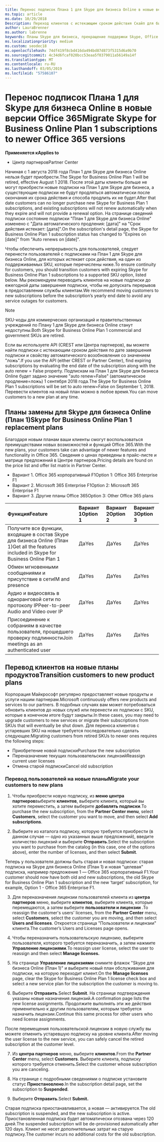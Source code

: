 ```yaml
---
title: Перенос подписок Плана 1 для Skype для бизнеса Online в новые версии Office 365 | Центр партнеров
ms.topic: article
ms.date: 10/29/2018
Description: Переход клиентов с истекающим сроком действия Скайп для бизнеса Online план 1 подписок на поддерживаемый параметр SKU. Мы рекомендуем перейти клиентов на новые подписки до окончания годовой подписки.
author: LauraBrenner
ms.author: labrenne
keywords: Планы Skype для бизнеса, прекращение поддержки Skype, Office 365
ms.localizationpriority: medium
ms.custom: seodec18
ms.openlocfilehash: 74df419f8cbd416da494bd87d873f5315d6a9b70
ms.sourcegitcommit: 4c34d6fcaf020bcc53eaa5f0379011a56149a14f
ms.translationtype: MT
ms.contentlocale: ru-RU
ms.lasthandoff: 03/05/2019
ms.locfileid: "57586107"
---
```

# <a name="migrate-skype-for-business-online-plan-1-subscriptions-to-newer-office-365-versions"></a><span data-ttu-id="ddc03-105">Перенос подписок Плана 1 для Skype для бизнеса Online в новые версии Office 365</span><span class="sxs-lookup"><span data-stu-id="ddc03-105">Migrate Skype for Business Online Plan 1 subscriptions to newer Office 365 versions</span></span>

<span data-ttu-id="ddc03-106">**Применяется к**</span><span class="sxs-lookup"><span data-stu-id="ddc03-106">**Applies to**</span></span>

- <span data-ttu-id="ddc03-107">Центр партнеров</span><span class="sxs-lookup"><span data-stu-id="ddc03-107">Partner Center</span></span>

<span data-ttu-id="ddc03-108">Начиная с 1 августа 2018 года План 1 для Skype для бизнеса Online нельзя будет приобрести.</span><span class="sxs-lookup"><span data-stu-id="ddc03-108">The Skype for Business Online Plan 1 will be retired, effective August 1 2018.</span></span> <span data-ttu-id="ddc03-109">После этой даты клиенты больше не могут приобрести новые подписки на План 1 для Skype для бизнеса, а существующие подписки не будут продляться автоматически после окончания их срока действия и способа продлить их не будет.</span><span class="sxs-lookup"><span data-stu-id="ddc03-109">After that date customers can no longer purchase new Skype for Business Plan 1 subscriptions, and existing subscriptions will not renew automatically when they expire and will not provide a renewal option.</span></span> <span data-ttu-id="ddc03-110">На странице сведений подписки состояние подписки "План 1 для Skype для бизнеса Online" изменено с "Дата автоматического продления: [дата]" на "Срок действия истекает: [дата]".</span><span class="sxs-lookup"><span data-stu-id="ddc03-110">On the subscription's detail page, the Skype for Business Online Plan 1 subscription status has changed to "Expires on [date]" from "Auto renews on [date]".</span></span>  

<span data-ttu-id="ddc03-111">Чтобы обеспечить непрерывность для пользователей, следует перенести пользователей с подписками на План 1 для Skype для бизнеса Online, для которых истекает срок действия, на один из поддерживаемых SKU, которые перечислены ниже.</span><span class="sxs-lookup"><span data-stu-id="ddc03-111">To ensure continuity for customers, you should transition customers with expiring Skype for Business Online Plan 1 subscriptions to a supported SKU option, listed below.</span></span> <span data-ttu-id="ddc03-112">Мы рекомендуем переводить клиентов на новые подписки до ежегодной даты завершения подписки, чтобы не допускать перерывов в предоставлении службы клиентам.</span><span class="sxs-lookup"><span data-stu-id="ddc03-112">We recommend moving customers to new subscriptions before the subscription’s yearly end date to avoid any service outages for customers.</span></span> 

>[!NOTE]
><span data-ttu-id="ddc03-113">SKU-коды для коммерческих организаций и правительственных учреждений по Плану 1 для Skype для бизнеса Online станут недоступны.</span><span class="sxs-lookup"><span data-stu-id="ddc03-113">Both Skype for Business Online Plan 1 commercial and government SKUs are retired.</span></span>

<span data-ttu-id="ddc03-114">Если вы используете API (CREST или Центра партнеров), вы можете найти подписки с истекающим сроком действия по дате завершения подписки и свойству автоматического возобновления со значением "ложь".</span><span class="sxs-lookup"><span data-stu-id="ddc03-114">If you use the API (either CREST or Partner Center), find expiring subscriptions by evaluating the end date of the subscription along with the auto renew = False property.</span></span> <span data-ttu-id="ddc03-115">Подпискам на План 1 для Skype для бизнеса Online будет задано значение "auto renew=False" (автоматическое продление=ложь) 1 сентября 2018 года.</span><span class="sxs-lookup"><span data-stu-id="ddc03-115">The Skype for Business Online Plan 1 subscriptions will be set to auto renew=False on September 1, 2018.</span></span> <span data-ttu-id="ddc03-116">Перевести клиентов на новый план можно в любое время.</span><span class="sxs-lookup"><span data-stu-id="ddc03-116">You can move customers to a new plan at any time.</span></span> 

## <a name="skype-for-business-online-plan-1-replacement-plans"></a><span data-ttu-id="ddc03-117">Планы замены для Skype для бизнеса Online (План 1)</span><span class="sxs-lookup"><span data-stu-id="ddc03-117">Skype for Business Online Plan 1 replacement plans</span></span>

<span data-ttu-id="ddc03-118">Благодаря новым планам ваши клиенты смогут воспользоваться преимуществами новых возможностей и функций Office 365.</span><span class="sxs-lookup"><span data-stu-id="ddc03-118">With the new plans, your customers take can advantage of newer features and functionality in Office 365.</span></span> <span data-ttu-id="ddc03-119">Сведения о ценах приведены в прайс-листе и матрице предложений в Центре партнеров.</span><span class="sxs-lookup"><span data-stu-id="ddc03-119">Pricing details are found on the price list and offer list matrix in Partner Center.</span></span> 

- <span data-ttu-id="ddc03-120">Вариант 1. Office 365 корпоративный F1</span><span class="sxs-lookup"><span data-stu-id="ddc03-120">Option 1: Office 365 Enterprise F1</span></span>
- <span data-ttu-id="ddc03-121">Вариант 2. Microsoft 365 Enterprise F1</span><span class="sxs-lookup"><span data-stu-id="ddc03-121">Option 2: Microsoft 365 Enterprise F1</span></span>
- <span data-ttu-id="ddc03-122">Вариант 3. Другие планы Office 365</span><span class="sxs-lookup"><span data-stu-id="ddc03-122">Option 3: Other Office 365 plans</span></span>

|<span data-ttu-id="ddc03-123">**Функция**</span><span class="sxs-lookup"><span data-stu-id="ddc03-123">**Feature**</span></span>    |<span data-ttu-id="ddc03-124">**Вариант 1**</span><span class="sxs-lookup"><span data-stu-id="ddc03-124">**Option 1**</span></span>   |<span data-ttu-id="ddc03-125">**Вариант 2**</span><span class="sxs-lookup"><span data-stu-id="ddc03-125">**Option 2**</span></span>   |<span data-ttu-id="ddc03-126">**Вариант 3**</span><span class="sxs-lookup"><span data-stu-id="ddc03-126">**Option 3**</span></span>   |
|:-----------------|:-----------------|:-------------|:------------|
|<span data-ttu-id="ddc03-127">Получите все функции, входящие в состав Skype для бизнеса Online (План 1)</span><span class="sxs-lookup"><span data-stu-id="ddc03-127">Get all the features included in Skype for Business Online Plan 1</span></span>|<span data-ttu-id="ddc03-128">Да</span><span class="sxs-lookup"><span data-stu-id="ddc03-128">Yes</span></span>   |<span data-ttu-id="ddc03-129">Да</span><span class="sxs-lookup"><span data-stu-id="ddc03-129">Yes</span></span>   |<span data-ttu-id="ddc03-130">Да</span><span class="sxs-lookup"><span data-stu-id="ddc03-130">Yes</span></span>   |
|<span data-ttu-id="ddc03-131">Обмен мгновенными сообщениями и присутствие в сети</span><span class="sxs-lookup"><span data-stu-id="ddc03-131">IM and presence</span></span> |<span data-ttu-id="ddc03-132">Да</span><span class="sxs-lookup"><span data-stu-id="ddc03-132">Yes</span></span>   |<span data-ttu-id="ddc03-133">Да</span><span class="sxs-lookup"><span data-stu-id="ddc03-133">Yes</span></span>   |<span data-ttu-id="ddc03-134">Да</span><span class="sxs-lookup"><span data-stu-id="ddc03-134">Yes</span></span>   |
|<span data-ttu-id="ddc03-135">Аудио и видеосвязь в одноранговой сети по протоколу IP</span><span class="sxs-lookup"><span data-stu-id="ddc03-135">Peer-to-peer Audio and Video over IP</span></span>|<span data-ttu-id="ddc03-136">Да</span><span class="sxs-lookup"><span data-stu-id="ddc03-136">Yes</span></span>   |<span data-ttu-id="ddc03-137">Да</span><span class="sxs-lookup"><span data-stu-id="ddc03-137">Yes</span></span>   |<span data-ttu-id="ddc03-138">Да</span><span class="sxs-lookup"><span data-stu-id="ddc03-138">Yes</span></span>   
|<span data-ttu-id="ddc03-139">Присоединение к собраниям в качестве пользователя, прошедшего проверку подлинности</span><span class="sxs-lookup"><span data-stu-id="ddc03-139">Join meetings as an authenticated user</span></span>| <span data-ttu-id="ddc03-140">Да</span><span class="sxs-lookup"><span data-stu-id="ddc03-140">Yes</span></span>   |<span data-ttu-id="ddc03-141">Да</span><span class="sxs-lookup"><span data-stu-id="ddc03-141">Yes</span></span>   |<span data-ttu-id="ddc03-142">Да</span><span class="sxs-lookup"><span data-stu-id="ddc03-142">Yes</span></span>   |

## <a name="transition-customers-to-new-product-plans"></a><span data-ttu-id="ddc03-143">Перевод клиентов на новые планы продуктов</span><span class="sxs-lookup"><span data-stu-id="ddc03-143">Transition customers to new product plans</span></span>

<span data-ttu-id="ddc03-144">Корпорация Майкрософт регулярно предоставляет новые продукты и услуги нашим партнерам.</span><span class="sxs-lookup"><span data-stu-id="ddc03-144">Microsoft continuously offers new products and services to our partners.</span></span> <span data-ttu-id="ddc03-145">В подобных случаях вам может потребоваться обновить клиентов до новых служб или перенести их подписки с SKU, которые в конечном итоге будут закрыты.</span><span class="sxs-lookup"><span data-stu-id="ddc03-145">In these cases, you may need to upgrade customers to new services or migrate their subscriptions from SKUs that will eventually be shut down.</span></span> <span data-ttu-id="ddc03-146">Для переноса клиентов с устаревших SKU на новые требуется последовательно сделать следующее:</span><span class="sxs-lookup"><span data-stu-id="ddc03-146">Migrating customers from retired SKUs to newer ones requires the following steps:</span></span>

- <span data-ttu-id="ddc03-147">Приобретение новой подписки</span><span class="sxs-lookup"><span data-stu-id="ddc03-147">Purchase the new subscription</span></span>
- <span data-ttu-id="ddc03-148">Переназначение текущих пользовательских лицензий</span><span class="sxs-lookup"><span data-stu-id="ddc03-148">Reassign current user licenses</span></span>
- <span data-ttu-id="ddc03-149">Отмена старой подписки</span><span class="sxs-lookup"><span data-stu-id="ddc03-149">Cancel old subscription</span></span>

### <a name="migrate-your-customers-to-new-plans"></a><span data-ttu-id="ddc03-150">Перевод пользователей на новые планы</span><span class="sxs-lookup"><span data-stu-id="ddc03-150">Migrate your customers to new plans</span></span>

1. <span data-ttu-id="ddc03-151">Чтобы приобрести новую подписку, из **меню центра партнеров**выберите **клиентов**, выберите клиента, который вы хотите переместить, а затем выберите **добавлять подписки**.</span><span class="sxs-lookup"><span data-stu-id="ddc03-151">To purchase the new subscription, from the **Partner Center menu**, select **Customers**, select the customer you want to move, and then select **Add subscriptions**.</span></span>

2. <span data-ttu-id="ddc03-152">Выберите из каталога подписку, которую требуется приобрести (в данном случае — одно из указанных выше предложений), введите количество лицензий и выберите **Отправить**.</span><span class="sxs-lookup"><span data-stu-id="ddc03-152">Select the subscription you want to purchase from the catalog (in this case, one of the options above), enter the number of licenses, and then select **Submit**.</span></span> 

<span data-ttu-id="ddc03-153">Теперь у пользователя должны быть старая и новая подписки: старая подписка на Skype для бизнеса Online (План 1) и новая "целевая" подписка, например предложение 1 — Office 365 корпоративный F1.</span><span class="sxs-lookup"><span data-stu-id="ddc03-153">Your customer should now have both old and new subscriptions, the old Skype for Business Online Plan 1  subscription and the new ‘target’ subscription, for example, Option 1 - Office 365 Enterprise F1.</span></span>

3. <span data-ttu-id="ddc03-154">Для переназначения лицензии пользователей клиента из **центра партнеров** меню, выберите **клиентов**, выберите клиента, которые перемещаются, а затем выберите **пользователи и лицензии** .</span><span class="sxs-lookup"><span data-stu-id="ddc03-154">To reassign the customer's users' licenses, from the **Partner Center** menu, select **Customers**, select the customer you are moving, and then select **Users and licenses**.</span></span> <span data-ttu-id="ddc03-155">Откроется страница "Пользователи и лицензии" клиента.</span><span class="sxs-lookup"><span data-stu-id="ddc03-155">The customer’s Users and Licenses page opens.</span></span>

4. <span data-ttu-id="ddc03-156">Чтобы переназначить пользовательскую лицензию, выберите пользователя, которого требуется переназначить, а затем нажмите **Управление лицензиями**.</span><span class="sxs-lookup"><span data-stu-id="ddc03-156">To reassign user license, select the user to reassign and then select **Manage licenses.**</span></span>

5. <span data-ttu-id="ddc03-157">На странице **Управление лицензиями** снимите флажок "Skype для бизнеса Online (План 1)" и выберите новый план обслуживания для подписки, на которую переходит клиент.</span><span class="sxs-lookup"><span data-stu-id="ddc03-157">On the **Manage licenses** page, clear the Skype for Business Online Plan 1 license check box and select a new service plan for the subscription the customer is moving to.</span></span>

6. <span data-ttu-id="ddc03-158">Выберите **Отправить**.</span><span class="sxs-lookup"><span data-stu-id="ddc03-158">Select **Submit**.</span></span> <span data-ttu-id="ddc03-159">На странице подтверждения указаны новые назначения лицензий.</span><span class="sxs-lookup"><span data-stu-id="ddc03-159">A confirmation page lists the new license assignments.</span></span> <span data-ttu-id="ddc03-160">Продолжите выполнять эти же действия применительно к другим пользователям, которым требуется назначить лицензии.</span><span class="sxs-lookup"><span data-stu-id="ddc03-160">Continue this same process for other users who need license assignments.</span></span>

<span data-ttu-id="ddc03-161">После перемещения пользовательской лицензии в новую службу вы можете отменить устаревшую подписку на уровне клиента.</span><span class="sxs-lookup"><span data-stu-id="ddc03-161">After moving the user license to the new service, you can safely cancel the retired subscription at the customer level.</span></span>

7. <span data-ttu-id="ddc03-162">Из **центра партнеров** меню, выберите **клиентов**.</span><span class="sxs-lookup"><span data-stu-id="ddc03-162">From the **Partner Center** menu, select **Customers**.</span></span> <span data-ttu-id="ddc03-163">Выберите клиента, подписку которого требуется отменить.</span><span class="sxs-lookup"><span data-stu-id="ddc03-163">Select the customer whose subscription you are canceling.</span></span>

8. <span data-ttu-id="ddc03-164">На странице с подробными сведениями о подписке установите статус **Приостановлено**.</span><span class="sxs-lookup"><span data-stu-id="ddc03-164">In the subscription detail page, set the subscription to **Suspended**.</span></span>

9. <span data-ttu-id="ddc03-165">Выберите **Отправить**.</span><span class="sxs-lookup"><span data-stu-id="ddc03-165">Select **Submit.**</span></span>

<span data-ttu-id="ddc03-166">Старая подписка приостанавливается, а новая — активируется.</span><span class="sxs-lookup"><span data-stu-id="ddc03-166">The old subscription is suspended, and the new subscription is active.</span></span> <span data-ttu-id="ddc03-167">Приостановленная подписка будет автоматически отозвана через 120 дней.</span><span class="sxs-lookup"><span data-stu-id="ddc03-167">The suspended subscription will be de-provisioned automatically after 120 days.</span></span> <span data-ttu-id="ddc03-168">Клиент не несет дополнительных затрат на старую подписку.</span><span class="sxs-lookup"><span data-stu-id="ddc03-168">The customer incurs no additional costs for the old subscription.</span></span>

